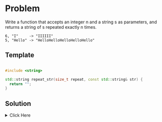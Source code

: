 # Problem

Write a function that accepts an integer n and a string s as parameters, and returns a string of s repeated exactly n times.

```
6, "I"     -> "IIIIII"
5, "Hello" -> "HelloHelloHelloHelloHello"
```

## Template

```cpp

#include <string>

std::string repeat_str(size_t repeat, const std::string& str) {
  return "";
}

```


## Solution

<details>
	<Summary> Click Here </summary>

```cpp


#include <vector>
#include <iostream>
#include <algorithm>
#include <string>

using namespace std;

string repeat_str(size_t repeat, const string &str) {

    string result{};
    
    for(int i = 0; i < repeat; i++){
        result += str;
    }
    
    return result;
}

</details>
